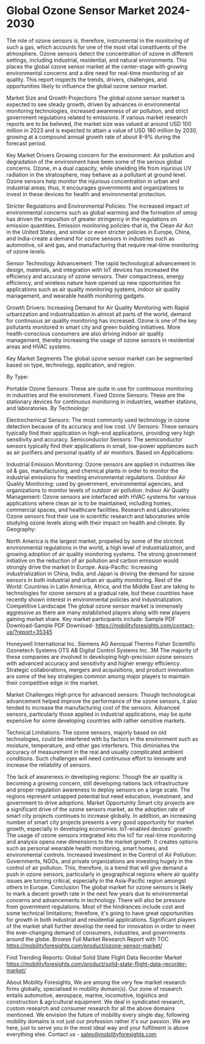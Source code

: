 # Global Ozone Sensor Market 2024-2030
The role of ozone sensors is, therefore, instrumental in the monitoring of such a gas, which accounts for one of the most vital constituents of the atmosphere. Ozone sensors detect the concentration of ozone in different settings, including industrial, residential, and natural environments. This places the global ozone sensor market at the center-stage with growing environmental concerns and a dire need for real-time monitoring of air quality. This report inspects the trends, drivers, challenges, and opportunities likely to influence the global ozone sensor market.


Market Size and Growth Projections
The global ozone sensor market is expected to see steady growth, driven by advances in environmental monitoring technologies, increased awareness of air pollution, and strict government regulations related to emissions. If various market research reports are to be believed, the market size was valued at around USD 100 million in 2023 and is expected to attain a value of USD 180 million by 2030, growing at a compound annual growth rate of about 8-9% during the forecast period.


Key Market Drivers Growing concern for the environment: Air pollution and degradation of the environment have been some of the serious global concerns. Ozone, in a dual capacity, while shielding life from injurious UV radiation in the stratosphere, may behave as a pollutant at ground level. Ozone sensors help monitor the injurious concentration in urban and industrial areas; thus, it encourages governments and organizations to invest in these devices for health and environmental protection.


Stricter Regulations and Environmental Policies: The increased impact of environmental concerns such as global warming and the formation of smog has driven the imposition of greater stringency in the regulations on emission quantities. Emission monitoring policies-that is, the Clean Air Act in the United States, and similar or even stricter policies in Europe, China, and India-create a demand for ozone sensors in industries such as automotive, oil and gas, and manufacturing that require real-time monitoring of ozone levels.


Sensor Technology Advancement: The rapid technological advancement in design, materials, and integration with IoT devices has increased the efficiency and accuracy of ozone sensors. Their compactness, energy efficiency, and wireless nature have opened up new opportunities for applications such as air quality monitoring systems, indoor air quality management, and wearable health monitoring gadgets.


Growth Drivers: Increasing Demand for Air Quality Monitoring with Rapid urbanization and industrialization in almost all parts of the world, demand for continuous air quality monitoring has increased. Ozone is one of the key pollutants monitored in smart city and green building initiatives. More health-conscious consumers are also driving indoor air quality management, thereby increasing the usage of ozone sensors in residential areas and HVAC systems.


Key Market Segments
The global ozone sensor market can be segmented based on type, technology, application, and region.


By Type:


Portable Ozone Sensors: These are quite in use for continuous monitoring in industries and the environment.
Fixed Ozone Sensors: These are the stationary devices for continuous monitoring in industries, weather stations, and laboratories.
By Technology:


Electrochemical Sensors: The most commonly used technology in ozone detection because of its accuracy and low cost.
UV Sensors: These sensors typically find their application in high-end applications, providing very high sensitivity and accuracy. Semiconductor Sensors: The semiconductor sensors typically find their applications in small, low-power appliances such as air purifiers and personal quality of air monitors. Based on Applications:


Industrial Emission Monitoring: Ozone sensors are applied in industries like oil & gas, manufacturing, and chemical plants in order to monitor the industrial emissions for meeting environmental regulations.
Outdoor Air Quality Monitoring: used by government, environmental agencies, and organizations to monitor levels of outdoor air pollution. Indoor Air Quality Management: Ozone sensors are interfaced with HVAC systems for various applications where clean air is to be maintained, including homes, commercial spaces, and healthcare facilities. Research and Laboratories: Ozone sensors find their use in scientific research and laboratories while studying ozone levels along with their impact on health and climate. By Geography:


North America is the largest market, propelled by some of the strictest environmental regulations in the world, a high level of industrialization, and growing adoption of air quality monitoring systems. The strong government initiative on the reduction of air pollution and carbon emission would strongly drive the market in Europe. Asia-Pacific: Increasing industrialization in China, India, and Japan is driving the demand for ozone sensors in both industrial and urban air quality monitoring.
Rest of the World: Countries in Latin America, Africa, and the Middle East are taking to technologies for ozone sensors at a gradual rate, but these countries have recently shown interest in environmental policies and industrialization.
Competitive Landscape
The global ozone sensor market is immensely aggressive as there are many established players along with new players gaining market share. Key market participants include:
Sample PDF Download-Sample PDF Download- https://mobilityforesights.com/contact-us/?report=35345


Honeywell International Inc.
Siemens AG
Aeroqual
Thermo Fisher Scientific
Ozonetech Systems OTS AB
Digital Control Systems Inc.
3M
The majority of these companies are involved in developing high-precision ozone sensors with advanced accuracy and sensitivity and higher energy efficiency. Strategic collaborations, mergers and acquisitions, and product innovation are some of the key strategies common among major players to maintain their competitive edge in the market.


Market Challenges
High price for advanced sensors: Though technological advancement helped improve the performance of the ozone sensors, it also tended to increase the manufacturing cost of the sensors. Advanced sensors, particularly those applied in industrial applications, may be quite expensive for some developing countries with rather sensitive markets.


Technical Limitations: The ozone sensors, majorly based on old technologies, could be interfered with by factors in the environment such as moisture, temperature, and other gas interferers. This diminishes the accuracy of measurement in the real and usually complicated ambient conditions. Such challenges will need continuous effort to innovate and increase the reliability of sensors.


The lack of awareness in developing regions: Though the air quality is becoming a growing concern, still developing nations lack infrastructure and proper regulation awareness to deploy sensors on a large scale. The regions represent untapped potential but need education, investment, and government to drive adoptions.
Market Opportunity
Smart city projects are a significant drive of the ozone sensors market, as the adoption rate of smart city projects continues to increase globally. In addition, an increasing number of smart city projects presents a very good opportunity for market growth, especially in developing economies.
IoT-enabled devices' growth: The usage of ozone sensors integrated into the IoT for real-time monitoring and analysis opens new dimensions to the market growth. It creates options such as personal wearable health monitoring, smart homes, and environmental controls.
Increased Investment in the Control of Air Pollution: Governments, NGOs, and private organizations are investing hugely in the control of air pollution. This, therefore, is a trend that will give demand a push in ozone sensors, particularly in geographical regions where air quality issues are turning critical, especially in the Asia-Pacific region amongst others in Europe.
Conclusion
The global market for ozone sensors is likely to mark a decent growth rate in the next few years due to environmental concerns and advancements in technology. There will also be pressure from government regulations. Most of the hindrances include cost and some technical limitations; therefore, it's going to have great opportunities for growth in both industrial and residential applications. Significant players of the market shall further develop the need for innovation in order to meet the ever-changing demand of consumers, industries, and governments around the globe.
Browse Full Market Research Report with TOC https://mobilityforesights.com/product/ozone-sensor-market/

Find Trending Reports:
Global Solid State Flight Data Recorder Market https://mobilityforesights.com/product/solid-state-flight-data-recorder-market/


















About Mobility Foresights,
We are among the very few market research firms globally, specialised in mobility domain(s). Our zone of research entails automotive, aerospace, marine, locomotive, logistics and construction & agricultural equipment. We deal in syndicated research, custom research and consumer research for all the above domains mentioned.
We envision the future of mobility every single day, following mobility domains is not just our profession rather it's our passion. We are here, just to serve you in the most ideal way and your fulfilment is above everything else. Contact us -  sales@mobilityforesights.com 




